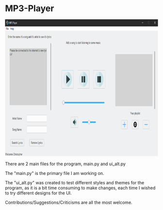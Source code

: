 # MP3-Player
<img src="Screenshots/Screenshot%20%231.png" height=450, wight=450>

There are 2 main files for the program, main.py and ui_alt.py

The "main.py" is the primary file I am working on.

The "ui_alt.py" was created to test different styles and themes for the program, as it is a bit time consuming to make changes, each time I wished to try different designs for the UI.

Contributions/Suggestions/Criticisms are all the most welcome.
